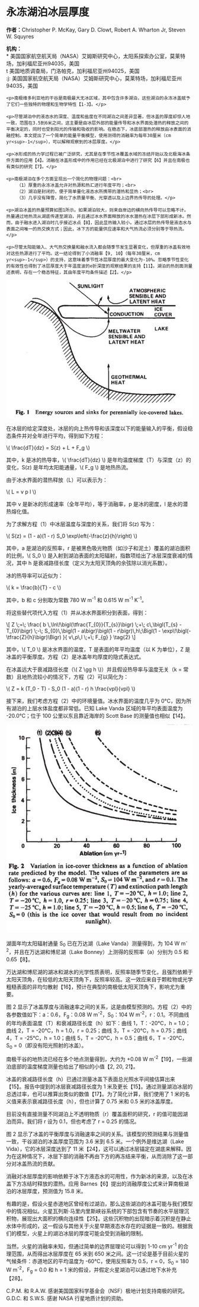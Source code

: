 <html lang="zh">
<head>
    <meta charset="UTF-8">
    <meta name="viewport" content="width=device-width, initial-scale=1.0">
    <script type="text/javascript" async
            src="https://cdnjs.cloudflare.com/ajax/libs/mathjax/2.7.7/MathJax.js?config=TeX-MML-AM_CHTML">
    </script>
    <title>永冻湖泊冰层厚度</title>
</head>
<body>
    <h1>永冻湖泊冰层厚度</h1>
    <p><strong>作者：</strong>Christopher P. McKay, Gary D. Clowt, Robert A. Wharton Jr, Steven W. Squyres</p>
    <p><strong>机构：</strong><br>
        * 美国国家航空航天局（NASA）艾姆斯研究中心，太阳系探索办公室，莫莱特场，加利福尼亚州94035，美国<br>
        t 美国地质调查局，门洛帕克，加利福尼亚州94025，美国<br>
        :j: 美国国家航空航天局（NASA）艾姆斯研究中心，莫莱特场，加利福尼亚州94035，美国
    </p>

    <p>南极维多利亚地的干谷是南极最大无冰区域，其中包含许多湖泊，这些湖泊的永冻冰盖赋予了它们一些独特的物理和生物学特性【1-3】。</p>

    <p>尽管湖泊中的液态水的深度、温度和盐度在不同湖泊之间差异显著，但冰盖的厚度却惊人地一致，范围在3.5到6米之间，这主要是由冰层外部的能量传导和冰水界面处潜热的释放之间的平衡决定的，同时也受到阳光的传输和吸收的影响。在稳态下，冰底部潜热的释放由冰表面的消融控制。本文提出了一个简单的能量平衡模型，使用测得的消融率为每年30厘米（cm yr<sup>-1</sup>），可以解释观察到的冰层厚度。</p>

    <p>冰形成的热力学过程已被广泛研究，尤其是在季节性冰覆盖水域的冻结开始以及北极海冰条件方面的应用【4】。消融在冰盖形成中的作用已经在北极湖泊中进行了研究【6】并且在南极也有类似的研究【7】。</p>

    <p>南极湖泊在多个方面呈现出一个简化的物理问题：<br>
        （1）厚重的永冻冰盖允许对热源和热汇进行年度平均；<br>
        （2）湖泊是封闭的，便于简单量化液态水所携带的潜热和显热；<br>
        （3）几乎没有降雪，简化了水质量平衡、光穿透以及上边界热传导的处理。</p>

    <p>湖泊冰盖的热量预算如图1所示。如果湖泊较大，则来自岸边的横向热传导可以忽略不计。热量通过地热流从湖底传递至湖泊，并且通过冰水界面释放的冰水潜热在冰层下部形成新冰。然而，由于融水进入湖泊时几乎接近冰点【8】，因此显热输入较小。通过冰层的热传导是液态水与表面之间唯一的热交换方式；因此，冰下方的能量供应速率和大气热流必须分别等于导热流。</p>

    <p>尽管太阳能输入、大气热交换量和融水流入都会随季节发生显著变化，但厚重的冰盖有效地对这些热源进行了平均。这一结论得到了小消融率【9, 10】（每年30厘米，cm yr<sup>-1</sup>）的支持，这意味着季节性冰层厚度的最大变化为-10%。忽略季节性变化的有效性也得到了冰层厚度大于年温度波的e折深度的观察结果的支持【11】。湖泊的热剖面测量还表明，存在一个稳态特征，其由年度平均条件描述【2】。</p>

<img src="WeChatfb23a3849b5e3e8ec39dbb31fd894191.jpg" alt="霍尔湖冰盖气泡照片" />
<body>
  <p>在冰层的给定深度处，冰层的向上热传导和该深度以下的能量输入的平衡，假设稳态条件并对全年进行平均，得到如下方程：</p>
  
  <p>\( \frac{dT}{dz} = S(z) + L + F_g \)</p>
  
  <p>其中，k 是冰的热导率，\( \frac{dT}{dz} \) 是年均温度梯度（T）与深度（z）的变化，S(z) 是年均太阳能通量，\( F_g \) 是地热热流。</p>
  
  <p>由于冰水界面的潜热释放（L）可以表示为：</p>
  
  <p>\( L = v p l \)</p>
  
  <p>其中 v 是新冰的形成速率（全年平均），等于消融率，p 是冰的密度，l 是水的潜热熔化值。</p>
  
  <p>为了求解方程（1）中冰层温度与深度的关系，我们将 S(z) 写为：</p>
  
  <p>\( S(z) = (1 - a)(1 - r) S_0 \exp\left(-\frac{z}{h}\right) \)</p>
  
  <p>其中，a 是湖泊的反照率，r 是被黑色吸光物质（如沙子和泥土）覆盖的湖泊面积的比例，\( S_0 \) 是入射到湖泊表面的太阳辐射，指数项给出了冰层深度衰减的情况，其中 h 是衰减路径长度（定义为太阳天顶角的余弦除以消光系数）。</p>
  
  <p>冰的热导率可以近似为：</p>
  
  <p>\( k = \frac{b}{T} - c \)</p>
  
  <p>其中，b 和 c 分别取为常数 780 W m<sup>-1</sup> 和 0.615 W m<sup>-1</sup> K<sup>-1</sup>。</p>
  
  <p>将这些替代项代入方程（1）并从冰水界面积分到表面，得到：</p>
  
  <p>\[
Z \;=\; \frac{
b \,\ln\!\bigl(\tfrac{T_{0}}{T_{s}}\bigr)
\;+\; c\,\bigl(T_{s} - T_{0}\bigr)
\;-\; S_{0}\,\bigl(1 - a\bigr)\bigl(1 - r\bigr)\,h\;\Bigl(1 - \exp\!\bigl(-\tfrac{Z}{h}\bigr)\Bigr)
}{
v\,p\,l \;+\; F_{g}
}
\tag{2}
\]
</p>
  
  <p>其中，\( T_0 \) 是冰水界面的温度，T 是表面的年平均温度（以 K 为单位），Z 是冰盖的平衡厚度。方程（2）是冰盖年均厚度的隐式表达式。</p>
  
  <p>在冰盖远大于衰减路径长度（\( Z \gg h \)）并且假设热导率与温度无关（k = 常数）且地热流较小的情况下，方程（2）可以简化为：</p>
  
  <p>\( Z = k (T_0 - T) - S_0 (1 - a)(1 - r) h \frac{vpl}{vpl} \)</p>
  
  <p>接下来，我们考虑方程（2）中的环境量值。冰水界面的温度几乎为 0°C，因为所有湖泊的上层水体盐度都非常低。已知 Lake Vanda 区域的年平均表面温度为 -20.0°C；位于 100 公里以东且靠近海岸的 Scott Base 的测量值也相似【14】。</p>
</body>
<img src="WeChat9adfa69082143dd54c472a92f188b1ec.jpg" alt="霍尔湖冰盖气泡照片" />
<p>湖面年均太阳辐射通量 S<sub>0</sub> 已在万达湖（Lake Vanda）测量得到，为 104 W m<sup>-2</sup>，并且在万达湖和博尼湖（Lake Bonney）上测得的反照率（a）分别为 0.5 和 0.65【8】。</p>
<p>万达湖和博尼湖的湖冰和湖水的光学性质表明，反照率随季节变化，且强烈依赖于太阳天顶角，在较低的太阳天顶角下，反照率较高。这一效应来自于颗粒物或光学粗糙表面的非均匀散射【16】，预计在典型的南极低太阳天顶角下，影响尤为重要。</p>

<p>图 2 显示了冰盖厚度与消融速率之间的关系，这是由模型预测的。方程（2）中的各参数值如下：a：0.6，F<sub>g</sub>：0.08 W m<sup>-2</sup>，S<sub>0</sub>：104 W m<sup>-2</sup>，r：0.1。不同曲线的年均表面温度（T）和衰减路径长度（h）如下：曲线 1，T：-20°C，h = 1.0；曲线 2，T = -20°C，h = 1.0，r = 0.25；曲线 3，T = -20°C，h = 0.75；曲线 4，T = -25°C，h = 1.0；曲线 5，T = -20°C，h = 0.5；曲线 6，T = -20°C，S<sub>0</sub> = 0（即没有阳光照射的冰盖）。</p>

<p>南极干谷的地热流已经在多个地点测量得到，大约为 +0.08 W m<sup>-2</sup>【19】，一些湖泊底部的温度梯度测量也给出了相似的小值【2, 20, 21】。</p>

<p>冰盖的衰减路径长度（h）已通过测量冰盖下表面总光照水平间接估算出来【15】。报告中提到的冰层衰减路径长度为 1 米及更长【15】。通过测量湖泊冰层的总透过率，也可以推算出类似的数值【17】。为了简化计算，我们使用了 1 米的名义值来表示衰减路径长度（h），但也计算了 0.75 米和 0.5 米的冰盖厚度。</p>
<p>目前没有直接测量不同湖泊上不透明物质（r）覆盖面积的研究，r 的值可能因湖泊而异。我们将 r 设为 0.1，但也考虑了 r = 0.25 的情况。</p>

<p>图 2 显示了冰盖的平衡厚度与消融速率之间的关系。该模型的预测结果与测量值一致，干谷湖泊的冰盖厚度范围为 3.6 米到 6.5 米。一个例外是维达湖（Lake Vida），它的冰层深度达到了 11 米【24】，这可以通过冰层锚定在湖底来解释。因为在这种情况下，冰层下部的消融不再由下方的再冻结来平衡，从而消除了这一部分对冰盖热流的贡献。</p>

<p>消融对冰层厚度的影响依赖于冰下方液态水的可用性，作为新冰的来源，以及在冰盖下方冻结时释放的潜热。应用 Barnes【6】提出的消融厚度公式来计算南极湖泊的冰层厚度，预测值为 15.8 米。</p>

<p>有趣的是，假设火星赤道地区曾经有过湖泊，那么这些湖泊的冰盖可能与我们模型中的情况相似。火星瓦列斯·马里内里斯峡谷系统的下部包含有节奏的水平层理沉积物，展现出大面积的横向连续性【25】。这些沉积物的出现暗示着沉积是在静止水体中形成的，这一假设与其他关于火星早期液态水存在的证据是一致的。根据我们的模型，火星上的湖泊冰层的厚度可能会受到消融的限制。</p>

<p>当然，火星的消融率未知，但通过简单的边界层理论可以得到 1-10 cm yr<sup>-1</sup> 的合理范围，从而得出冰层厚度在 65 米到 650 米之间。这一讨论是基于目前火星的气候条件：赤道地区的平均温度为 -60°C，使用反照率为 0.5，r = 0，S<sub>0</sub> = 180 W m<sup>-2</sup>，F<sub>g</sub> = 0.0 和 h = 1 米的假设，并假定火星湖泊可以通过地下水补充【28】。</p>

<p>C.P.M. 和 R.A.W. 感谢美国国家科学基金会（NSF）极地计划支持南极的研究。G.D.C. 和 S.W.S. 感谢 NASA 行星地质计划的资助。</p>
</body>
</html>
